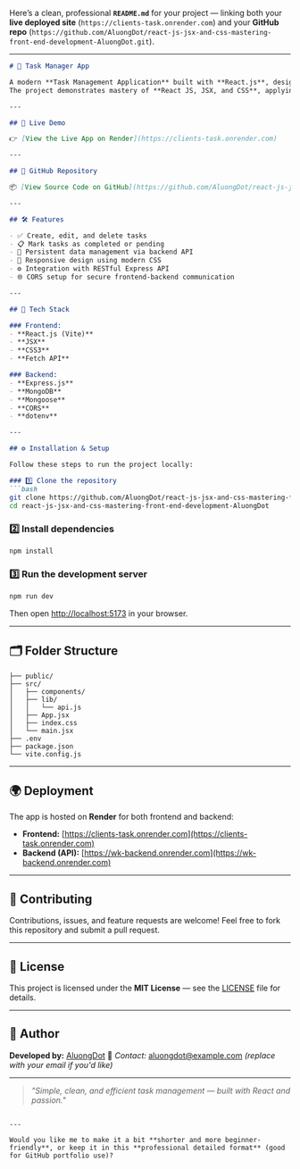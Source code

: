 Here’s a clean, professional **`README.md`** for your project — linking both your **live deployed site** (`https://clients-task.onrender.com`) and your **GitHub repo** (`https://github.com/AluongDot/react-js-jsx-and-css-mastering-front-end-development-AluongDot.git`).

---

````markdown
# 🧭 Task Manager App

A modern **Task Management Application** built with **React.js**, designed to help users create, manage, and track their daily tasks efficiently.  
The project demonstrates mastery of **React JS, JSX, and CSS**, applying clean design principles and component-based architecture.

---

## 🚀 Live Demo

👉 [View the Live App on Render](https://clients-task.onrender.com)

---

## 🧩 GitHub Repository

📦 [View Source Code on GitHub](https://github.com/AluongDot/react-js-jsx-and-css-mastering-front-end-development-AluongDot.git)

---

## 🛠️ Features

- ✅ Create, edit, and delete tasks  
- 📋 Mark tasks as completed or pending  
- 🔄 Persistent data management via backend API  
- 💅 Responsive design using modern CSS  
- ⚙️ Integration with RESTful Express API  
- 🌐 CORS setup for secure frontend-backend communication  

---

## 🧰 Tech Stack

### Frontend:
- **React.js (Vite)**
- **JSX**
- **CSS3**
- **Fetch API**

### Backend:
- **Express.js**
- **MongoDB**
- **Mongoose**
- **CORS**
- **dotenv**

---

## ⚙️ Installation & Setup

Follow these steps to run the project locally:

### 1️⃣ Clone the repository
```bash
git clone https://github.com/AluongDot/react-js-jsx-and-css-mastering-front-end-development-AluongDot.git
cd react-js-jsx-and-css-mastering-front-end-development-AluongDot
````

### 2️⃣ Install dependencies

```bash
npm install
```

### 3️⃣ Run the development server

```bash
npm run dev
```

Then open [http://localhost:5173](http://localhost:5173) in your browser.

---

## 🗂️ Folder Structure

```
├── public/
├── src/
│   ├── components/
│   ├── lib/
│   │   └── api.js
│   ├── App.jsx
│   ├── index.css
│   └── main.jsx
├── .env
├── package.json
└── vite.config.js
```

---

## 🌍 Deployment

The app is hosted on **Render** for both frontend and backend:

* **Frontend:** [https://clients-task.onrender.com](https://clients-task.onrender.com)
* **Backend (API):** [https://wk-backend.onrender.com](https://wk-backend.onrender.com)

---

## 🤝 Contributing

Contributions, issues, and feature requests are welcome!
Feel free to fork this repository and submit a pull request.

---

## 📄 License

This project is licensed under the **MIT License** — see the [LICENSE](LICENSE) file for details.

---

## 💬 Author

**Developed by:** [AluongDot](https://github.com/AluongDot)
📧 *Contact:* [aluongdot@example.com](mailto:aluongdot@example.com) *(replace with your email if you'd like)*

---

> *"Simple, clean, and efficient task management — built with React and passion."*

```

---

Would you like me to make it a bit **shorter and more beginner-friendly**, or keep it in this **professional detailed format** (good for GitHub portfolio use)?
```
